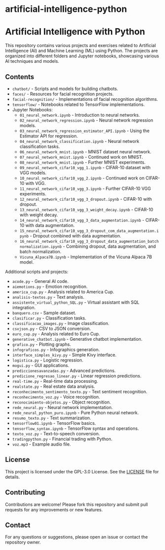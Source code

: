 # artificial-intelligence-python

# Artificial Intelligence with Python

This repository contains various projects and exercises related to Artificial Intelligence (AI) and Machine Learning (ML) using Python. The projects are organized into different folders and Jupyter notebooks, showcasing various AI techniques and models.

## Contents

- `chatbot/` - Scripts and models for building chatbots.
- `faces/` - Resources for facial recognition projects.
- `facial-recognition/` - Implementations of facial recognition algorithms.
- `tensorflow/` - Notebooks related to TensorFlow implementations.
- Jupyter Notebooks:
  - `01_neural_network.ipynb` - Introduction to neural networks.
  - `02_neural_network_regression.ipynb` - Neural network regression models.
  - `03_neural_network_regression_estimator_API.ipynb` - Using the Estimator API for regression.
  - `04_neural_network_classification.ipynb` - Neural network classification tasks.
  - `06_neural_network_mnist.ipynb` - MNIST dataset neural network.
  - `07_neural_network_mnist.ipynb` - Continued work on MNIST.
  - `08_neural_network_mnist.ipynb` - Further MNIST experiments.
  - `09_neural_network_cifar10_vgg_1.ipynb` - CIFAR-10 dataset with VGG models.
  - `10_neural_network_cifar10_vgg_2.ipynb` - Continued work on CIFAR-10 with VGG.
  - `11_neural_network_cifar10_vgg_3.ipynb` - Further CIFAR-10 VGG experiments.
  - `12_neural_network_cifar10_vgg_3_dropout.ipynb` - CIFAR-10 with dropout.
  - `13_neural_network_cifar10_vgg_3_weight_decay.ipynb` - CIFAR-10 with weight decay.
  - `14_neural_network_cifar10_vgg_3_data_augmentation.ipynb` - CIFAR-10 with data augmentation.
  - `15_neural_network_cifar10_vgg_3_dropout_com_data_augmentation.ipynb` - Dropout combined with data augmentation.
  - `16_neural_network_cifar10_vgg_3_dropout_data_augmentation_batchnormalization.ipynb` - Combining dropout, data augmentation, and batch normalization.
  - `Vicuna_Alpaca7B.ipynb` - Implementation of the Vicuna Alpaca 7B model.

Additional scripts and projects:
- `acode.py` - General AI code.
- `aiemotions.py` - Emotion recognition.
- `america_cup.py` - Analysis related to America Cup.
- `analisis-textos.py` - Text analysis.
- `assistente_virtual_python_SQL.py` - Virtual assistant with SQL integration.
- `banquero.csv` - Sample dataset.
- `clasificar.py` - Classification tasks.
- `classificacao_images.py` - Image classification.
- `csvjson.py` - CSV to JSON conversion.
- `euro_cup.py` - Analysis related to Euro Cup.
- `generative_chatbot.ipynb` - Generative chatbot implementation.
- `grafico.py` - Plotting graphs.
- `infograficos.py` - Infographics generation.
- `interface_simples_kivy.py` - Simple Kivy interface.
- `logistica.py` - Logistic regression.
- `mogui.py` - GUI applications.
- `prediccionesavanzadas.py` - Advanced predictions.
- `predicione_regresao_linear.py` - Linear regression predictions.
- `real-time.py` - Real-time data processing.
- `realstate.py` - Real estate data analysis.
- `reconhecimento_sentimento_texto.py` - Text sentiment recognition.
- `reconhecimento_voz.py` - Voice recognition.
- `reconocimiento-objetos.py` - Object recognition.
- `rede_neural.py` - Neural network implementation.
- `rede_neural_python_puro.ipynb` - Pure Python neural network.
- `resumo_texto.py` - Text summarization.
- `tensorflow01.ipynb` - TensorFlow basics.
- `tensorflow_syntax.ipynb` - TensorFlow syntax and operations.
- `texto_voz.py` - Text-to-speech conversion.
- `tradingpython.py` - Financial trading with Python.
- `voz.mp3` - Example audio file.

## License

This project is licensed under the GPL-3.0 License. See the [LICENSE](LICENSE) file for details.

## Contributing

Contributions are welcome! Please fork this repository and submit pull requests for any improvements or new features.

## Contact

For any questions or suggestions, please open an issue or contact the repository owner.


